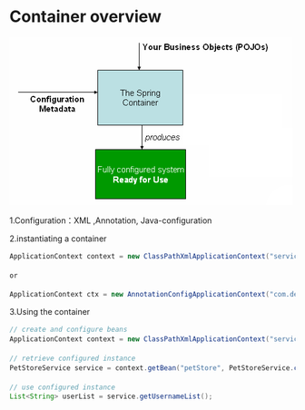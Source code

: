 # Container overview

![](../../.gitbook/assets/ioccontainer.png)

1.Configuration：XML ,Annotation, Java-configuration

2.instantiating a container

```java
ApplicationContext context = new ClassPathXmlApplicationContext("services.xml", "daos.xml");

or

ApplicationContext ctx = new AnnotationConfigApplicationContext("com.desmond.demo*");
```

3.Using the container

```java
// create and configure beans
ApplicationContext context = new ClassPathXmlApplicationContext("services.xml", "daos.xml");

// retrieve configured instance
PetStoreService service = context.getBean("petStore", PetStoreService.class);

// use configured instance
List<String> userList = service.getUsernameList();
```


